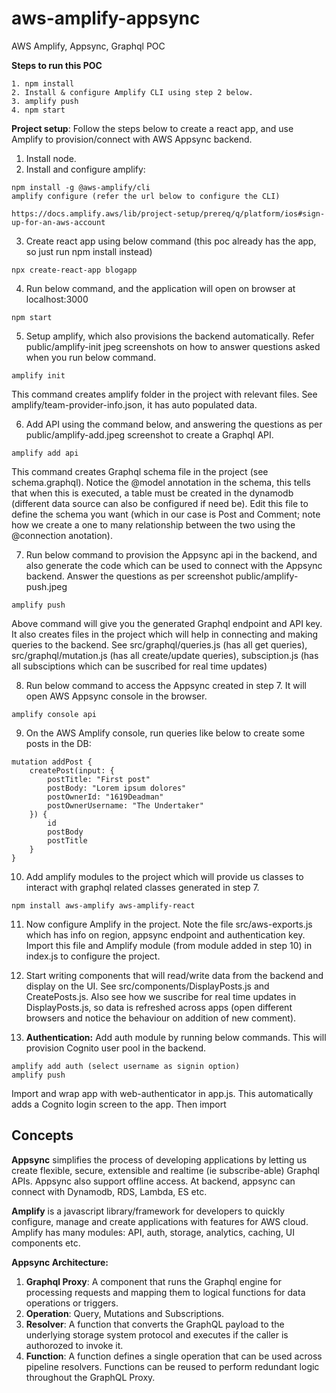 # aws-amplify-appsync
AWS Amplify, Appsync, Graphql POC

**Steps to run this POC**
```
1. npm install
2. Install & configure Amplify CLI using step 2 below.
3. amplify push
4. npm start
```

**Project setup**:
Follow the steps below to create a react app, and use Amplify to provision/connect with AWS Appsync backend.

1. Install node.
2. Install and configure amplify:
```
npm install -g @aws-amplify/cli
amplify configure (refer the url below to configure the CLI)

https://docs.amplify.aws/lib/project-setup/prereq/q/platform/ios#sign-up-for-an-aws-account

```
3. Create react app using below command (this poc already has the app, so just run npm install instead)
```
npx create-react-app blogapp
```
4. Run below command, and the application will open on browser at localhost:3000
```
npm start
```
5. Setup amplify, which also provisions the backend automatically. Refer public/amplify-init jpeg screenshots on how to answer questions asked when you run below command.
```
amplify init
```
This command creates amplify folder in the project with relevant files. See amplify/team-provider-info.json, it has auto populated data.

6. Add API using the command below, and answering the questions as per public/amplify-add.jpeg screenshot to create a Graphql API.

```
amplify add api
```
This command creates Graphql schema file in the project (see schema.graphql). Notice the @model annotation in the schema, this tells that when this is executed, a table must be created in the dynamodb (different data source can also be configured if need be). Edit this file to define the schema you want (which in our case is Post and Comment; note how we create a one to many relationship between the two using the @connection anotation).

7. Run below command to provision the Appsync api in the backend, and also generate the code which can be used to connect with the Appsync backend. Answer the questions as per screenshot public/amplify-push.jpeg
```
amplify push
```
Above command will give you the generated Graphql endpoint and API key. It also creates files in the project which will help in connecting and making queries to the backend. See src/graphql/queries.js (has all get queries), src/graphql/mutation.js (has all create/update queries), subsciption.js (has all subsciptions which can be suscribed for real time updates)

8. Run below command to access the Appsync created in step 7. It will open AWS Appsync console in the browser.
```
amplify console api
```
9. On the AWS Amplify console, run queries like below to create some posts in the DB:
```
mutation addPost {
    createPost(input: {
        postTitle: "First post"
        postBody: "Lorem ipsum dolores"
        postOwnerId: "1619Deadman"
        postOwnerUsername: "The Undertaker"
    }) {
        id
        postBody
        postTitle
    }
}
```

10. Add amplify modules to the project which will provide us classes to interact with graphql related classes generated in step 7.
```
npm install aws-amplify aws-amplify-react
```

11. Now configure Amplify in the project. Note the file src/aws-exports.js which has info on region, appsync endpoint and authentication key. Import this file and Amplify module (from module added in step 10) in index.js to configure the project. 

12. Start writing components that will read/write data from the backend and display on the UI. See src/components/DisplayPosts.js and CreatePosts.js. Also see how we suscribe for real time updates in DisplayPosts.js, so data is refreshed across apps (open different browsers and notice the behaviour on addition of new comment).

13. **Authentication:** Add auth module by running below commands. This will provision Cognito user pool in the backend.
```
amplify add auth (select username as signin option)
amplify push
```
Import and wrap app with web-authenticator in app.js. This automatically adds a Cognito login screen to the app. Then import 

## Concepts

**Appsync** simplifies the process of developing applications by letting us create flexible, secure, extensible and realtime (ie subscribe-able) Graphql APIs. Appsync also support offline access. At backend, appsync can connect with Dynamodb, RDS, Lambda, ES etc.

**Amplify** is a javascript library/framework for developers to quickly configure, manage and create applications with features for AWS cloud. Amplify has many modules: API, auth, storage, analytics, caching, UI components etc. 

**Appsync Architecture:**
1. **Graphql Proxy**: A component that runs the Graphql engine for processing requests and mapping them to logical functions for data operations or triggers.
2. **Operation**: Query, Mutations and Subscriptions.
3. **Resolver**: A function that converts the GraphQL payload to the underlying storage system protocol and executes if the caller is authorozed to invoke it.
4. **Function**: A function defines a single operation that can be used across pipeline resolvers. Functions can be reused to perform redundant logic throughout the GraphQL Proxy.


